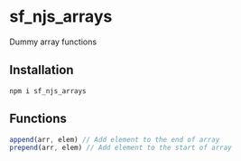 # sf_njs_arrays
Dummy array functions

## Installation
```
npm i sf_njs_arrays
```

## Functions
``` javascript
append(arr, elem) // Add element to the end of array
prepend(arr, elem) // Add element to the start of array
```